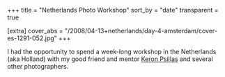 +++
title = "Netherlands Photo Workshop"
sort_by = "date"
transparent = true

[extra]
cover_abs = "/2008/04-13+netherlands/day-4-amsterdam/cover-es-1291-052.jpg"
+++

I had the opportunity to spend a week-long workshop in the Netherlands (aka Holland) with my good friend and mentor [Keron Psillas](https://www.keronpsillas.com) and several other photographers.
